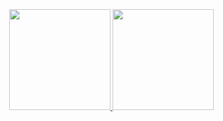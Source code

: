 <div align="center">
  <a href="https://github.com/joaoleaogf">
  <img height="180em" src="https://github-readme-stats.vercel.app/api?username=joaoleaogf&show_icons=true&theme=dark&include_all_commits=true&count_private=true"/>
  <img height="180em" src="https://github-readme-stats.vercel.app/api/top-langs/?username=joaoleaogf&layout=compact&theme=dark"/>
</div>
